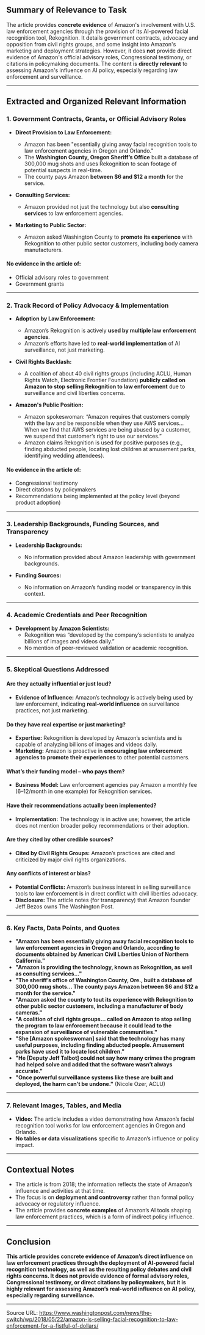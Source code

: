 ## Summary of Relevance to Task

The article provides **concrete evidence** of Amazon's involvement with U.S. law enforcement agencies through the provision of its AI-powered facial recognition tool, Rekognition. It details government contracts, advocacy and opposition from civil rights groups, and some insight into Amazon's marketing and deployment strategies. However, it does **not** provide direct evidence of Amazon's official advisory roles, Congressional testimony, or citations in policymaking documents. The content is **directly relevant** to assessing Amazon's influence on AI policy, especially regarding law enforcement and surveillance.

---

## Extracted and Organized Relevant Information

### 1. Government Contracts, Grants, or Official Advisory Roles

- **Direct Provision to Law Enforcement:**
  - Amazon has been "essentially giving away facial recognition tools to law enforcement agencies in Oregon and Orlando."
  - The **Washington County, Oregon Sheriff’s Office** built a database of 300,000 mug shots and uses Rekognition to scan footage of potential suspects in real-time.
  - The county pays Amazon **between $6 and $12 a month** for the service.

- **Consulting Services:**
  - Amazon provided not just the technology but also **consulting services** to law enforcement agencies.

- **Marketing to Public Sector:**
  - Amazon asked Washington County to **promote its experience** with Rekognition to other public sector customers, including body camera manufacturers.

#### **No evidence** in the article of:
  - Official advisory roles to government
  - Government grants

---

### 2. Track Record of Policy Advocacy & Implementation

- **Adoption by Law Enforcement:**
  - Amazon’s Rekognition is actively **used by multiple law enforcement agencies**.
  - Amazon’s efforts have led to **real-world implementation** of AI surveillance, not just marketing.

- **Civil Rights Backlash:**
  - A coalition of about 40 civil rights groups (including ACLU, Human Rights Watch, Electronic Frontier Foundation) **publicly called on Amazon to stop selling Rekognition to law enforcement** due to surveillance and civil liberties concerns.

- **Amazon's Public Position:**
  - Amazon spokeswoman: “Amazon requires that customers comply with the law and be responsible when they use AWS services… When we find that AWS services are being abused by a customer, we suspend that customer’s right to use our services.”
  - Amazon claims Rekognition is used for positive purposes (e.g., finding abducted people, locating lost children at amusement parks, identifying wedding attendees).

#### **No evidence** in the article of:
  - Congressional testimony
  - Direct citations by policymakers
  - Recommendations being implemented at the policy level (beyond product adoption)

---

### 3. Leadership Backgrounds, Funding Sources, and Transparency

- **Leadership Backgrounds:**
  - No information provided about Amazon leadership with government backgrounds.

- **Funding Sources:**
  - No information on Amazon’s funding model or transparency in this context.

---

### 4. Academic Credentials and Peer Recognition

- **Development by Amazon Scientists:**
  - Rekognition was “developed by the company’s scientists to analyze billions of images and videos daily.”
  - No mention of peer-reviewed validation or academic recognition.

---

### 5. Skeptical Questions Addressed

#### Are they actually influential or just loud?
- **Evidence of Influence:** Amazon’s technology is actively being used by law enforcement, indicating **real-world influence** on surveillance practices, not just marketing.

#### Do they have real expertise or just marketing?
- **Expertise:** Rekognition is developed by Amazon’s scientists and is capable of analyzing billions of images and videos daily.
- **Marketing:** Amazon is proactive in **encouraging law enforcement agencies to promote their experiences** to other potential customers.

#### What’s their funding model – who pays them?
- **Business Model:** Law enforcement agencies pay Amazon a monthly fee ($6–$12/month in one example) for Rekognition services.

#### Have their recommendations actually been implemented?
- **Implementation:** The technology is in active use; however, the article does not mention broader policy recommendations or their adoption.

#### Are they cited by other credible sources?
- **Cited by Civil Rights Groups:** Amazon’s practices are cited and criticized by major civil rights organizations.

#### Any conflicts of interest or bias?
- **Potential Conflicts:** Amazon’s business interest in selling surveillance tools to law enforcement is in direct conflict with civil liberties advocacy.
- **Disclosure:** The article notes (for transparency) that Amazon founder Jeff Bezos owns The Washington Post.

---

### 6. Key Facts, Data Points, and Quotes

- **"Amazon has been essentially giving away facial recognition tools to law enforcement agencies in Oregon and Orlando, according to documents obtained by American Civil Liberties Union of Northern California."**
- **"Amazon is providing the technology, known as Rekognition, as well as consulting services..."**
- **"The sheriff’s office of Washington County, Ore., built a database of 300,000 mug shots... The county pays Amazon between $6 and $12 a month for the service."**
- **"Amazon asked the county to tout its experience with Rekognition to other public sector customers, including a manufacturer of body cameras."**
- **"A coalition of civil rights groups... called on Amazon to stop selling the program to law enforcement because it could lead to the expansion of surveillance of vulnerable communities."**
- **"She [Amazon spokeswoman] said that the technology has many useful purposes, including finding abducted people. Amusement parks have used it to locate lost children."**
- **"He [Deputy Jeff Talbot] could not say how many crimes the program had helped solve and added that the software wasn’t always accurate."**
- **"Once powerful surveillance systems like these are built and deployed, the harm can’t be undone."** (Nicole Ozer, ACLU)

---

### 7. Relevant Images, Tables, and Media

- **Video:** The article includes a video demonstrating how Amazon’s facial recognition tool works for law enforcement agencies in Oregon and Orlando.
- **No tables or data visualizations** specific to Amazon’s influence or policy impact.

---

## Contextual Notes

- The article is from 2018; the information reflects the state of Amazon’s influence and activities at that time.
- The focus is on **deployment and controversy** rather than formal policy advocacy or regulatory influence.
- The article provides **concrete examples** of Amazon’s AI tools shaping law enforcement practices, which is a form of indirect policy influence.

---

## Conclusion

**This article provides concrete evidence of Amazon’s direct influence on law enforcement practices through the deployment of AI-powered facial recognition technology, as well as the resulting policy debates and civil rights concerns. It does not provide evidence of formal advisory roles, Congressional testimony, or direct citations by policymakers, but it is highly relevant for assessing Amazon’s real-world influence on AI policy, especially regarding surveillance.**

---

Source URL: https://www.washingtonpost.com/news/the-switch/wp/2018/05/22/amazon-is-selling-facial-recognition-to-law-enforcement-for-a-fistful-of-dollars/